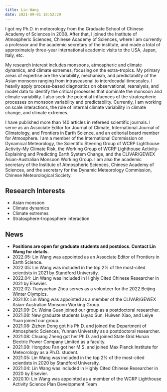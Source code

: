 ```yaml
---
title: Lin Wang
date: 2021-09-01 18:52:29
---
```


I got my Ph.D. in meteorology from the Graduate School of Chinese Academy of Sciences in 2008. After that, I joined the Institute of Atmospheric Sciences, Chinese Academy of Sciences, where I am currently a professor and the academic secretary of the institute, and made a total of approximately three-year international academic visits to the USA, Japan, Italy, etc. 

My research interest includes monsoons, atmospheric and climate dynamics, and climate extremes, focusing on the extra-tropics. My primary areas of expertise are the variability, mechanism, and predictability of the Asian monsoon ranging from intraseasonal to interdecadal timescales. I heavily apply process-based diagnostics on observational, reanalysis, and model data to identify the critical processes that dominate the monsoon and climate variability. I also seek the potential influences of the stratospheric processes on monsoon variability and predictability. Currently, I am working on scale interactions, the role of internal climate variability in climate change, and climate extremes. 

I have published more than 140 articles in refereed scientific journals. I serve as an Associate Editor for Journal of Climate, International Journal of Climatology, and Frontiers in Earth Science, and an editorial board member for Atmosphere. I am a member of the International Commission on Dynamical Meteorology, the Scientific Steering Group of WCRP Lighthouse Activity-My Climate Risk, the Working Group of WCRP Lighthouse Activity-Explaining and Predicting Earth System Change, and the CLIVAR/GEWEX Asian-Australian Monsoon Working Group. I am also the academic secretary of the Institute of Atmospheric Sciences, Chinese Academy of Sciences, and the secretary for the Dynamic Meteorology Commission, Chinese Meteorological Society.

## Research Interests
- Asian monsoon
- Climate dynamics
- Climate extremes
- Stratosphere-troposphere interaction

## News

- **Positions are open for graduate students and postdocs. Contact Lin Wang for details.**
- 2022.05: Lin Wang was appointed as an Associate Editor of Frontiers in Earth Science.
- 2022.05: Lin Wang was included in the top 2% of the most-cited scientists in 2021 by Standford University.
- 2022.04: Lin Wang was included in Highly Cited Chinese Researcher in 2021 by Elsevier.
- 2022.02: Tianyuehan Zhou serves as a volunteer for the 2022 Beijing Winter Olympics.
- 2021.10: Lin Wang was appointed as a member of the CLIVAR/GEWEX Asian-Australian Monsoon Working Group.
- 2021.09: Dr. Weina Guan joined our group as a postdoctoral researcher.
- 2021.08: New graduate students Luyao Sun, Huiwen Xiao, and Leiye Yuan joined our group.
- 2021.08: Zizhen Dong got his Ph.D. and joined the Department of Atmospheric Sciences, Yunnan University as a postdoctoral researcher.
- 2021.08: Chuang Zheng got her Ph.D. and joined State Grid Hunan Electric Power Company Limited as a faculty.
- 2021.08: Hongdou Fan got her M.S. and joined Max Planck Institute for Meteorology as a Ph.D. student.
- 2021.05: Lin Wang was included in the top 2% of the most-cited scientists in 2020 by Standford University.
- 2021.04: Lin Wang was included in Highly Cited Chinese Researcher in 2020 by Elsevier.
- 2020.10: Lin Wang was appointed as a member of the WCRP Lighthouse Activity Science Plan Development Team
